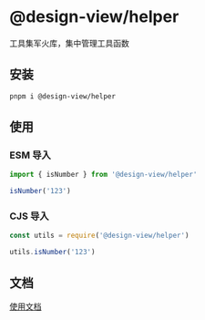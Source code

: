 # @design-view/helper

工具集军火库，集中管理工具函数

## 安装

```bash
pnpm i @design-view/helper
```

## 使用

### ESM 导入

```ts
import { isNumber } from '@design-view/helper'

isNumber('123')
```

### CJS 导入

```ts
const utils = require('@design-view/helper')

utils.isNumber('123')
```

## 文档

[使用文档](https://kailong321200875.github.io/helper/index.html)

